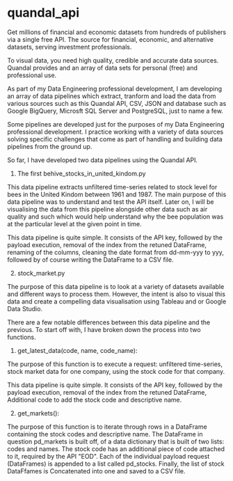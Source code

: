 # quandal_api
Get millions of financial and economic datasets from hundreds of publishers via a single free API.
The source for financial, economic, and alternative datasets, serving investment professionals.

To visual data, you need high quality, credible and accurate data sources. Quandal provides and an array of data sets for personal (free) and professional use. 

As part of my Data Engineering professional development, I am developing an array of data pipelines which extract, tranform and load the data from various sources such as this Quandal API, CSV, JSON and database such as Google BigQuery, Microsft SQL Server and PostgreSQL, just to name a few. 

Some pipelines are developed just for the purposes of my Data Engineering professional development. I practice working with a variety of data sources solving specific challenges that come as part of handling and building data pipelines from the ground up. 

So far, I have developed two data pipelines using the Quandal API. 

1. The first behive_stocks_in_united_kindom.py

This data pipeline extracts unfiltered time-series related to stock level for bees in the United Kindom between 1961 and 1987. The main purpose of this data pipeline was to understand and test the API itself. Later on, I will be visualising the data from this pipeline alongside other data such as air quality and such which would help understand why the bee population was at the particular level at the given point in time. 

This data pipeline is quite simple. It consists of the API key, followed by the payload execution, removal of the index from the retuned DataFrame, renaming of the columns, cleaning the date format from dd-mm-yyy to yyy, followed by of course writing the DataFrame to a CSV file.  

2. stock_market.py

The purpose of this data pipeline is to look at a variety of datasets available and different ways to process them. However, the intent is also to visual this data and create a compelling data visualisation using Tableau and or Google Data Studio. 

There are a few notable differences between this data pipeline and the previous. To start off with, I have broken down the process into two functions. 

1. get_latest_data(code, name, code_name):

The purpose of this function is to execute a request: unfiltered time-series, stock market data for one company, using the stock code for that company. 

This data pipeline is quite simple. It consists of the API key, followed by the payload execution, removal of the index from the retuned DataFrame, Additional code to add the stock code and descriptive name. 


2. get_markets():

The purpose of this function is to iterate through rows in a DataFrame containing the stock codes and descriptive name. The DataFrame in question pd_markets is built off, of a data dictionary that is built of two lists: codes and names. The stock code has an additional piece of code attached to it, required by the API "EOD". Each of the individual payload request (DataFrames) is appended to a list called pd_stocks. Finally, the list of stock DataFfames is Concatenated into one and saved to a CSV file.  
